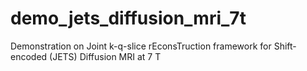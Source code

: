 # demo_jets_diffusion_mri_7t

Demonstration on Joint k-q-slice rEconsTruction framework for Shift-encoded (JETS) Diffusion MRI at 7 T
